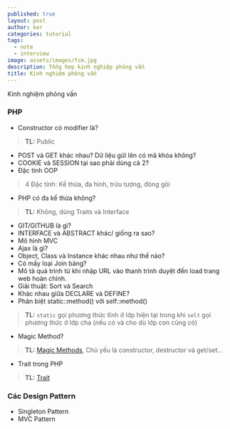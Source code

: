 ```yaml
---
published: true
layout: post
author: ker
categories: tutorial
tags:
  - note
  - interview
image: assets/images/fcm.jpg
description: Tổng hợp kinh nghiệp phỏng vấn
title: Kinh nghiệm phỏng vấn
---
```

Kinh nghiệm phỏng vấn
### PHP
- Constructor có modifier là? 
> **TL:** Public
- POST và GET khác nhau? Dữ liệu gửi lên có mã khóa không?
- COOKIE và SESSION tại sao phải dùng cả 2?
- Đặc tính OOP
> 4 Đặc tính: Kế thừa, đa hình, trừu tượng, đóng gói
- PHP có đa kế thừa không? 
> **TL:** Không, dùng Traits và Interface
- GIT/GITHUB là gì?
- INTERFACE và ABSTRACT khác/ giống ra sao?
- Mô hình MVC
- Ajax là gì?
- Object, Class và Instance khác nhau như thế nào?
- Có mấy loại Join bảng?
- Mô tả quá trình từ khi nhập URL vào thanh trình duyệt đến load trang web hoàn chỉnh.
- Giải thuật: Sort và Search
- Khác nhau giữa DECLARE và DEFINE?
- Phân biệt static::method() với self::method()
> **TL:** `static` gọi phương thức tĩnh ở lớp hiện tại trong khi `selt` gọi phương thức ở lớp cha (nếu có và cho dù lớp con cũng có)
- Magic Method? 
> **TL:** [Magic Methods](https://dzone.com/articles/9-magic-methods-php-0), Chủ yếu là constructor, destructor và get/set...
- Trait trong PHP
> **TL:** [Trait](https://viblo.asia/p/lap-trinh-huong-doi-tuong-voi-php-va-nhung-dieu-can-biet-phan-2-Eb85oXq0K2G)
### Các Design Pattern
- Singleton Pattern
- MVC Pattern
